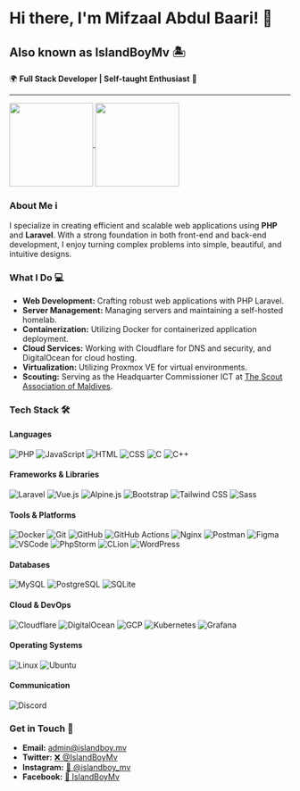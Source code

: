 # Hi there, I'm Mifzaal Abdul Baari! 👋

## Also known as IslandBoyMv 🏝️

🌍 **Full Stack Developer | Self-taught Enthusiast** 🚀

---
<div align="left">
<a href="https://github.com/islandboymv/github-readme-stats">
  <img height=150 align="center" src="https://stats.git.islandboy.mv/api/?username=islandboymv&private_count=true&theme=blueberry&hide_border=true&layout=compact&show_icons=true&rank_icon=github&include_all_commits=true" />
</a>
<a href="https://github.com/islandboymv/github-readme-stats">
  <img height=150 align="center" src="https://stats.git.islandboy.mv/api/top-langs/?username=islandboymv&private_count=true&theme=blueberry&hide_border=true&layout=compact" />
</a>
</div>

### About Me ℹ️
I specialize in creating efficient and scalable web applications using **PHP** and **Laravel**. With a strong foundation in both front-end and back-end development, I enjoy turning complex problems into simple, beautiful, and intuitive designs.

### What I Do 💻
- **Web Development:** Crafting robust web applications with PHP Laravel.
- **Server Management:** Managing servers and maintaining a self-hosted homelab.
- **Containerization:** Utilizing Docker for containerized application deployment.
- **Cloud Services:** Working with Cloudflare for DNS and security, and DigitalOcean for cloud hosting.
- **Virtualization:** Utilizing Proxmox VE for virtual environments.
- **Scouting:** Serving as the Headquarter Commissioner ICT at [The Scout Association of Maldives](https://scout.mv).

### Tech Stack 🛠️

#### Languages
![PHP](https://icons.git.islandboy.mv/api/icons?i=php&theme=dark)
![JavaScript](https://icons.git.islandboy.mv/api/icons?i=js&theme=dark)
![HTML](https://icons.git.islandboy.mv/api/icons?i=html&theme=dark)
![CSS](https://icons.git.islandboy.mv/api/icons?i=css&theme=dark)
![C](https://icons.git.islandboy.mv/api/icons?i=c&theme=dark)
![C++](https://icons.git.islandboy.mv/api/icons?i=cpp&theme=dark)

#### Frameworks & Libraries
![Laravel](https://icons.git.islandboy.mv/api/icons?i=laravel&theme=dark)
![Vue.js](https://icons.git.islandboy.mv/api/icons?i=vue&theme=dark)
![Alpine.js](https://icons.git.islandboy.mv/api/icons?i=alpinejs&theme=dark)
![Bootstrap](https://icons.git.islandboy.mv/api/icons?i=bootstrap&theme=dark)
![Tailwind CSS](https://icons.git.islandboy.mv/api/icons?i=tailwind&theme=dark)
![Sass](https://icons.git.islandboy.mv/api/icons?i=sass&theme=dark)

#### Tools & Platforms
![Docker](https://icons.git.islandboy.mv/api/icons?i=docker&theme=dark)
![Git](https://icons.git.islandboy.mv/api/icons?i=git&theme=dark)
![GitHub](https://icons.git.islandboy.mv/api/icons?i=github&theme=dark)
![GitHub Actions](https://icons.git.islandboy.mv/api/icons?i=githubactions&theme=dark)
![Nginx](https://icons.git.islandboy.mv/api/icons?i=nginx&theme=dark)
![Postman](https://icons.git.islandboy.mv/api/icons?i=postman&theme=dark)
![Figma](https://icons.git.islandboy.mv/api//icons?i=figma&theme=dark)
![VSCode](https://icons.git.islandboy.mv/api/icons?i=vscode&theme=dark)
![PhpStorm](https://icons.git.islandboy.mv/api/icons?i=phpstorm&theme=dark)
![CLion](https://icons.git.islandboy.mv/api/icons?i=clion&theme=dark)
![WordPress](https://icons.git.islandboy.mv/api/icons?i=wordpress&theme=dark)

#### Databases
![MySQL](https://icons.git.islandboy.mv/api/icons?i=mysql&theme=dark)
![PostgreSQL](https://icons.git.islandboy.mv/api/icons?i=postgres&theme=dark)
![SQLite](https://icons.git.islandboy.mv/api/icons?i=sqlite&theme=dark)

#### Cloud & DevOps
![Cloudflare](https://icons.git.islandboy.mv/api/icons?i=cloudflare&theme=dark)
![DigitalOcean](https://icons.git.islandboy.mv/api/icons?i=digitalocean&theme=dark)
![GCP](https://icons.git.islandboy.mv/api/icons?i=gcp&theme=dark)
![Kubernetes](https://icons.git.islandboy.mv/api/icons?i=kubernetes&theme=dark)
![Grafana](https://icons.git.islandboy.mv/api/icons?i=grafana&theme=dark)

#### Operating Systems
![Linux](https://icons.git.islandboy.mv/api/icons?i=linux&theme=dark)
![Ubuntu](https://icons.git.islandboy.mv/api/icons?i=ubuntu&theme=dark)

#### Communication
![Discord](https://icons.git.islandboy.mv/api/icons?i=discord&theme=dark)

### Get in Touch 📲
- **Email:** [admin@islandboy.mv](mailto:admin@islandboy.mv)
- **Twitter:** [❌ @IslandBoyMv](https://twitter.com/IslandBoyMv)
- **Instagram:** [📸 @islandboy_mv](https://instagram.com/islandboy_mv)
- **Facebook:** [📘 IslandBoyMv](https://facebook.com/islandboymv)